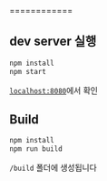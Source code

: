 
============

## dev server 실행

```javascript
npm install
npm start
```
[`localhost:8080`](http://localhost:8080)에서 확인

## Build
```javascript
npm install
npm run build
```
`/build` 폴더에 생성됩니다
